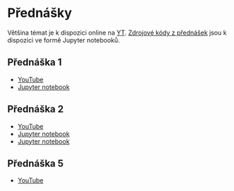 # Přednášky

Většina témat je k dispozici online na [YT](https://www.youtube.com/@jgatvsb2919).
[Zdrojové kódy z přednášek](notebooks) jsou k dispozici ve formě Jupyter notebooků.


## Přednáška 1

- [YouTube](https://www.youtube.com/watch?v=Fpebl5z0cWQ&list=PL6QCBtgT0B94gbUONguB72-xfgWP_EWNr)
- [Jupyter notebook](https://github.com/geordi/skj-course/blob/master/notebooks/lecture_01.ipynb)


## Přednáška 2

- [YouTube](https://www.youtube.com/playlist?list=PL6QCBtgT0B95n2ZXcPt2JsNdcJzPpMM7b)
- [Jupyter notebook](https://github.com/geordi/skj-course/blob/master/notebooks/lecture_02.ipynb)
- [Jupyter notebook](https://github.com/geordi/skj-course/blob/master/notebooks/lecture_03_oop.ipynb)


## Přednáška 5

- [YouTube](https://www.youtube.com/watch?v=k_NiT4ghQr4&list=PL6QCBtgT0B95ji4HeTNkVYSUAga73Onx3)
